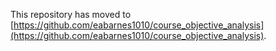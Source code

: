 This repository has moved to [https://github.com/eabarnes1010/course_objective_analysis](https://github.com/eabarnes1010/course_objective_analysis).
